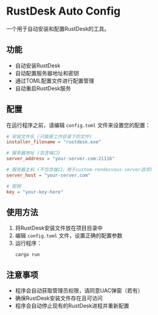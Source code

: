 # RustDesk Auto Config

一个用于自动安装和配置RustDesk的工具。

## 功能

- 自动安装RustDesk
- 自动配置服务器地址和密钥
- 通过TOML配置文件进行配置管理
- 自动重启RustDesk服务

## 配置

在运行程序之前，请编辑 `config.toml` 文件来设置您的配置：

```toml
# 安装文件名 (只能是工作目录下的文件)
installer_filename = "rustdesk.exe"

# 服务器地址 (包含端口)
server_address = "your-server.com:21116"

# 服务器主机 (不包含端口，用于custom-rendezvous-server选项)
server_host = "your-server.com"

# 密钥
key = "your-key-here"
```

## 使用方法

1. 将RustDesk安装文件放在项目目录中
2. 编辑 `config.toml` 文件，设置正确的配置参数
3. 运行程序：
   ```
   cargo run
   ```

## 注意事项

- 程序会自动获取管理员权限，请同意UAC弹窗（若有）
- 确保RustDesk安装文件存在且可访问
- 程序会自动停止现有的RustDesk进程并重新配置
